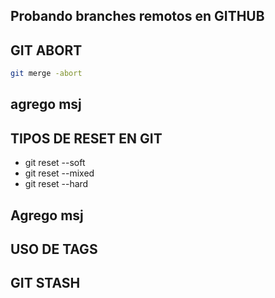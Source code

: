 ## Probando branches remotos en GITHUB

## GIT ABORT

```sh
git merge -abort
```

## agrego msj

## TIPOS DE RESET EN GIT

* git reset --soft
* git reset --mixed
* git reset --hard

## Agrego msj

## USO DE TAGS

## GIT STASH